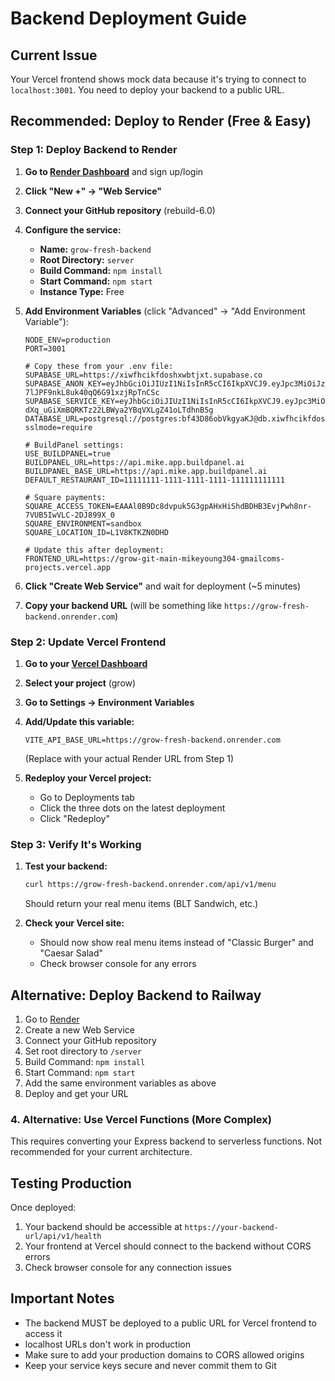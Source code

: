 # Backend Deployment Guide

## Current Issue
Your Vercel frontend shows mock data because it's trying to connect to `localhost:3001`. You need to deploy your backend to a public URL.

## Recommended: Deploy to Render (Free & Easy)

### Step 1: Deploy Backend to Render

1. **Go to [Render Dashboard](https://dashboard.render.com)** and sign up/login

2. **Click "New +" → "Web Service"**

3. **Connect your GitHub repository** (rebuild-6.0)

4. **Configure the service:**
   - **Name:** `grow-fresh-backend`
   - **Root Directory:** `server`
   - **Build Command:** `npm install`
   - **Start Command:** `npm start`
   - **Instance Type:** Free

5. **Add Environment Variables** (click "Advanced" → "Add Environment Variable"):
   ```
   NODE_ENV=production
   PORT=3001
   
   # Copy these from your .env file:
   SUPABASE_URL=https://xiwfhcikfdoshxwbtjxt.supabase.co
   SUPABASE_ANON_KEY=eyJhbGciOiJIUzI1NiIsInR5cCI6IkpXVCJ9.eyJpc3MiOiJzdXBhYmFzZSIsInJlZiI6Inhpd2ZoY2lrZmRvc2h4d2J0anh0Iiwicm9sZSI6ImFub24iLCJpYXQiOjE3NTIyNDkzMDIsImV4cCI6MjA2NzgyNTMwMn0.f0jqtYOR4oU7-7lJPF9nkL8uk40qQ6G91xzjRpTnCSc
   SUPABASE_SERVICE_KEY=eyJhbGciOiJIUzI1NiIsInR5cCI6IkpXVCJ9.eyJpc3MiOiJzdXBhYmFzZSIsInJlZiI6Inhpd2ZoY2lrZmRvc2h4d2J0anh0Iiwicm9sZSI6InNlcnZpY2Vfcm9sZSIsImlhdCI6MTc1MjI0OTMwMiwiZXhwIjoyMDY3ODI1MzAyfQ.-dXq_uGiXmBQRKTz22LBWya2YBqVXLgZ41oLTdhnB5g
   DATABASE_URL=postgresql://postgres:bf43D86obVkgyaKJ@db.xiwfhcikfdoshxwbtjxt.supabase.co:5432/postgres?sslmode=require
   
   # BuildPanel settings:
   USE_BUILDPANEL=true
   BUILDPANEL_URL=https://api.mike.app.buildpanel.ai
   BUILDPANEL_BASE_URL=https://api.mike.app.buildpanel.ai
   DEFAULT_RESTAURANT_ID=11111111-1111-1111-1111-111111111111
   
   # Square payments:
   SQUARE_ACCESS_TOKEN=EAAAl0B9Dc8dvpuk5G3gpAHxHiShdBDHB3EvjPwh8nr-7VUB5IwVLC-2DJ899X_0
   SQUARE_ENVIRONMENT=sandbox
   SQUARE_LOCATION_ID=L1V8KTKZN0DHD
   
   # Update this after deployment:
   FRONTEND_URL=https://grow-git-main-mikeyoung304-gmailcoms-projects.vercel.app
   ```

6. **Click "Create Web Service"** and wait for deployment (~5 minutes)

7. **Copy your backend URL** (will be something like `https://grow-fresh-backend.onrender.com`)

### Step 2: Update Vercel Frontend

1. **Go to your [Vercel Dashboard](https://vercel.com/dashboard)**

2. **Select your project** (grow)

3. **Go to Settings → Environment Variables**

4. **Add/Update this variable:**
   ```
   VITE_API_BASE_URL=https://grow-fresh-backend.onrender.com
   ```
   (Replace with your actual Render URL from Step 1)

5. **Redeploy your Vercel project:**
   - Go to Deployments tab
   - Click the three dots on the latest deployment
   - Click "Redeploy"

### Step 3: Verify It's Working

1. **Test your backend:**
   ```bash
   curl https://grow-fresh-backend.onrender.com/api/v1/menu
   ```
   Should return your real menu items (BLT Sandwich, etc.)

2. **Check your Vercel site:**
   - Should now show real menu items instead of "Classic Burger" and "Caesar Salad"
   - Check browser console for any errors

## Alternative: Deploy Backend to Railway
1. Go to [Render](https://render.com)
2. Create a new Web Service
3. Connect your GitHub repository
4. Set root directory to `/server`
5. Build Command: `npm install`
6. Start Command: `npm start`
7. Add the same environment variables as above
8. Deploy and get your URL

### 4. Alternative: Use Vercel Functions (More Complex)
This requires converting your Express backend to serverless functions. Not recommended for your current architecture.

## Testing Production
Once deployed:
1. Your backend should be accessible at `https://your-backend-url/api/v1/health`
2. Your frontend at Vercel should connect to the backend without CORS errors
3. Check browser console for any connection issues

## Important Notes
- The backend MUST be deployed to a public URL for Vercel frontend to access it
- localhost URLs don't work in production
- Make sure to add your production domains to CORS allowed origins
- Keep your service keys secure and never commit them to Git